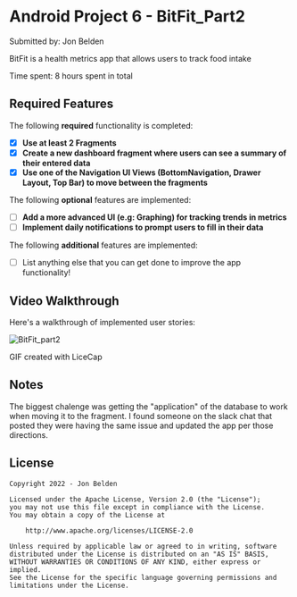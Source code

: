 # Android Project 6 - BitFit_Part2

Submitted by: Jon Belden

BitFit is a health metrics app that allows users to track food intake

Time spent: 8 hours spent in total

## Required Features

The following **required** functionality is completed:

- [x] **Use at least 2 Fragments**
- [x] **Create a new dashboard fragment where users can see a summary of their entered data**
- [x] **Use one of the Navigation UI Views (BottomNavigation, Drawer Layout, Top Bar) to move between the fragments**

The following **optional** features are implemented:

- [ ] **Add a more advanced UI (e.g: Graphing) for tracking trends in metrics**
- [ ] **Implement daily notifications to prompt users to fill in their data**

The following **additional** features are implemented:

- [ ] List anything else that you can get done to improve the app functionality!

## Video Walkthrough

Here's a walkthrough of implemented user stories:

![BitFit_part2](https://user-images.githubusercontent.com/86134647/196064739-c972bf27-cac2-4168-bd96-d140be9c8324.gif)


GIF created with LiceCap 

## Notes

The biggest chalenge was getting the "application" of the database to work when moving it to the fragment. 
I found someone on the slack chat that posted they were having the same issue and updated the app per those directions.


## License

    Copyright 2022 - Jon Belden

    Licensed under the Apache License, Version 2.0 (the "License");
    you may not use this file except in compliance with the License.
    You may obtain a copy of the License at

        http://www.apache.org/licenses/LICENSE-2.0

    Unless required by applicable law or agreed to in writing, software
    distributed under the License is distributed on an "AS IS" BASIS,
    WITHOUT WARRANTIES OR CONDITIONS OF ANY KIND, either express or implied.
    See the License for the specific language governing permissions and
    limitations under the License.
